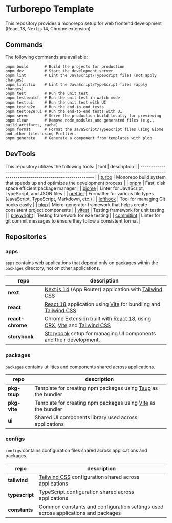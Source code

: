 # Turborepo Template

This repository provides a monorepo setup for web frontend development (React 18, Next.js 14, Chrome extension)

## Commands

The following commands are available:

```
pnpm build       # Build the projects for production
pnpm dev         # Start the development server
pnpm lint        # Lint the JavaScript/TypeScript files (not apply changes)
pnpm lint:fix    # Lint the JavaScript/TypeScript files (apply changes)
pnpm test        # Run the unit test
pnpm test:watch  # Run the unit test in watch mode
pnpm test:ui     # Run the unit test with UI
pnpm test:e2e    # Run the end-to-end tests
pnpm test:e2e:ui # Run the end-to-end tests with UI
pnpm serve       # Serve the production build locally for previewing
pnpm clean       # Remove node_modules and generated files (e.g., build artifacts, cache)
pnpm format      # Format the JavaScript/TypeScript files using Biome and other files using Prettier.
pnpm generate    # Generate a component from templates with plop
```

## DevTools

This repository utilizes the following tools:
| tool | description |
| --------------------------------------------------------- | -------------------------------------------------------------------------- |
| [turbo](https://turbo.build) | Monorepo build system that speeds up and optimizes the development process |
| [pnpm](https://pnpm.io) | Fast, disk space efficient package manager |
| [biome](https://biomejs.dev/) | Linter for JavaScript, TypeScript, and JSON files |
| [prettier](https://prettier.io/) | Formatter for various file types (JavaScript, TypeScript, Markdown, etc.) |
| [lefthook](https://github.com/evilmartians/lefthook) | Tool for managing Git hooks easily |
| [plop](https://plopjs.com/) | Micro-generator framework that helps create consistent project components |
| [vitest](https://vitest.dev/) | Testing framework for unit testing |
| [playwright](https://playwright.dev/) | Testing framework for e2e testing |
| [commitlint](https://commitlint.js.org/) | Linter for git commit messages to ensure they follow a consistent format |

## Repositories

### apps

`apps` contains web applications that depend only on packages within the `packages` directory, not on other applications.

| repo             | description                                                                                                                                                                       |
| ---------------- | --------------------------------------------------------------------------------------------------------------------------------------------------------------------------------- |
| **next**         | [Next.js 14](https://nextjs.org/) (App Router) application with [Tailwind CSS](https://tailwindcss.com/)                                                                          |
| **react**        | [React 18](https://react.dev/) application using [Vite](https://vitejs.dev/) for bundling and [Tailwind CSS](https://tailwindcss.com/)                                            |
| **react-chrome** | Chrome Extension built with [React 18](https://react.dev/), using [CRX](https://crxjs.dev/vite-plugin/), [Vite](https://vitejs.dev/) and [Tailwind CSS](https://tailwindcss.com/) |
| **storybook**    | [Storybook](https://storybook.js.org/) setup for managing UI components and their development.                                                                                    |

### packages

`packages` contains utilities and components shared across applications.

| repo         | description                                                                              |
| ------------ | ---------------------------------------------------------------------------------------- |
| **pkg-tsup** | Template for creating npm packages using [Tsup](https://tsup.egoist.dev/) as the bundler |
| **pkg-vite** | Template for creating npm packages using [Vite](https://vitejs.dev/) as the bundler      |
| **ui**       | Shared UI components library used across applications                                    |

### configs

`configs` contains configuration files shared across applications and packages.

| repo           | description                                                                       |
| -------------- | --------------------------------------------------------------------------------- |
| **tailwind**   | [Tailwind CSS](https://tailwindcss.com/) configuration shared across applications |
| **typescript** | TypeScript configuration shared across applications                               |
| **constants**  | Common constants and configuration settings used across applications and packages |
